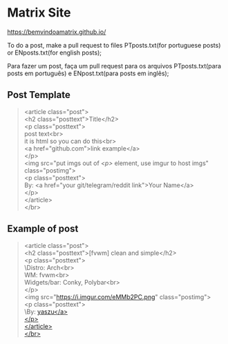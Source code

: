# Matrix Site
https://bemvindoamatrix.github.io/

To do a post, make a pull request to files PTposts.txt(for portuguese posts) or ENposts.txt(for english posts);

Para fazer um post, faça um pull request para os arquivos PTposts.txt(para posts em português) e ENpost.txt(para posts em inglês);
## Post Template
> \<article class="post"\><br>
> \<h2 class="posttext"\>Title\</h2\><br>
> \<p class="posttext"\><br>
> post text\<br\><br>
> it is html so you can do this\<br\><br>
> \<a href="github.com"\>link example\</a\><br>
> \</p\><br>
> \<img src="put imgs out of _\<p\>_ element, use imgur to host imgs" class="postimg"\><br>
> \<p class="posttext"\><br>
> By: \<a href="your git/telegram/reddit link"\>Your Name\</a\><br>
> \</p\><br>
> \</article\><br>
> \</br\><br>

## Example of post 
> \<article class="post"\><br>
> \<h2 class="posttext">[fvwm] clean and simple</h2\><br>
> \<p class="posttext"\><br>
> \Distro: Arch<br\><br>
> WM: fvwm<br\><br>
> Widgets/bar: Conky, Polybar<br\><br>
> \</p\><br>
> \<img src="https://i.imgur.com/eMMb2PC.png" class="postimg"\><br>
> \<p class="posttext"\><br>
> \By: <a href="https://github.com/yaszu">yaszu</a\><br>
> \</p\><br>
> \</article\><br>
> \</br\><br>
